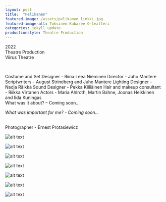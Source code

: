 ```yaml
---
layout: post
title:  "Pelikanen"
featured-image: /assets/pelikanen_linkki.jpg
featured-image-alt: Toksinen Kabaree Q-teatteri
categories: jekyll update
productionstyle: Theatre Production
---
```

  2022  
  Theatre Production  
  Viirus Theatre  

  <br/>
<p></p>  
  Costume and Set Designer - Riina Leea Nieminen  
  Director - Juho Mantere  
  Scriptwriters - August Strindberg and Juho Mantere  
  Lighting Designer - Nadja Räikkä  
  Sound Designer - Pekka Kiiliäinen   
  Hair and makeup consultant - Riikka Virtanen  
  Actors - Maria Ahlroth, Martin Bahne, Joonas Heikkinen and Iida Kuningas 

  <br/>

<div class="post-text-alone">  
  What was it about? – Coming soon... 
<p></p>
  <em>What was important for me? - Coming soon...</em>
</div>  
<p></p>
  
  <br/>  
  Photographer - Ernest Protasiewicz
  

![alt text](/assets/projects/pelikanen1.jpg)  
  
![alt text](/assets/projects/pelikanen2.jpg)

![alt text](/assets/projects/pelikanen3.jpg) 

![alt text](/assets/projects/pelikanen4.jpg)  

![alt text](/assets/projects/pelikanen5.jpg) 

![alt text](/assets/projects/pelikanen6.jpg)   
 
![alt text](/assets/projects/luonnos13.jpg)   



